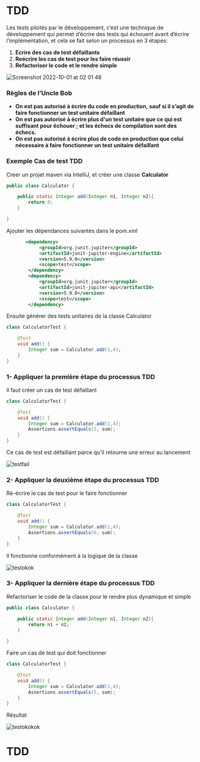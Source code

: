 # TDD

Les tests pilotés par le développement, c’est une technique de développement qui permet d’écrire des tests qui échouent avant d’écrire l’implémentation, et cela se fait selon un processus en 3 étapes:

1. **Ecrire des cas de test défaillants**
2. **Reécrire les cas de test pour les faire réussir**
3. **Refactoriser le code et le rendre simple**

![Screenshot 2022-10-01 at 02 01 48](https://user-images.githubusercontent.com/29838473/193370732-7f34ee49-374f-43eb-85b6-88fa7c0b2cda.png)


### Règles de l’Uncle Bob

- **On est pas autorisé à écrire du code en production, sauf si il s’agit de faire fonctionner un test unitaire défaillant**
- **On est pas autorisé à écrire plus d'un test unitaire que ce qui est suffisant pour échouer ; et les échecs de compilation sont des échecs.**
- **On est pas autorisé à écrire plus de code en production que celui nécessaire à faire fonctionner un test unitaire défaillant**

### Exemple Cas de test TDD

Creer un projet maven via IntelliJ, et créer une classe **Calculator**

```java
public class Calculator {

    public static Integer add(Integer n1, Integer n2){
        return 0;
    }

}
```

Ajouter les dépendances suivantes dans le pom.xml

```xml
       <dependency>
            <groupId>org.junit.jupiter</groupId>
            <artifactId>junit-jupiter-engine</artifactId>
            <version>5.9.0</version>
            <scope>test</scope>
        </dependency>
        <dependency>
            <groupId>org.junit.jupiter</groupId>
            <artifactId>junit-jupiter-api</artifactId>
            <version>5.9.0</version>
            <scope>test</scope>
        </dependency>
```

Ensuite générer des tests unitaires de la classe Calculator

```java
class CalculatorTest {

    @Test
    void add() {
        Integer sum = Calculator.add(1,4);
    }
}
```

### 1- Appliquer la première étape du processus TDD

Il faut créer un cas de test défaillant

```java
class CalculatorTest {

    @Test
    void add() {
        Integer sum = Calculator.add(1,4);
        Assertions.assertEquals(1, sum);
    }
}
```

Ce cas de test est défaillant parce qu’il retourne une erreur au lancement

![testfail](https://user-images.githubusercontent.com/29838473/193371273-36fa9817-95b1-4186-a230-1042b0737bda.png)


### 2- Appliquer la deuxième étape du processus TDD

Ré-écrire le cas de test pour le faire fonctionner

```java
class CalculatorTest {

    @Test
    void add() {
        Integer sum = Calculator.add(1,4);
        Assertions.assertEquals(0, sum);
    }
}
```

Il fonctionne conformément à la logique de la classe

![testokok](https://user-images.githubusercontent.com/29838473/193371521-51c6e0b6-c252-4b38-9f5a-fe3e81d050bb.png)


### 3- Appliquer la dernière étape du processus TDD

Refactoriser le code de la classe pour le rendre plus dynamique et simple

```java
public class Calculator {

    public static Integer add(Integer n1, Integer n2){
        return n1 + n2;
    }

}
```

Faire un cas de test qui doit fonctionner

```java
class CalculatorTest {

    @Test
    void add() {
        Integer sum = Calculator.add(1,4);
        Assertions.assertEquals(5, sum);
    }
}
```

Résultat

![testokokok](https://user-images.githubusercontent.com/29838473/193372243-6ca7e663-ceab-4671-8ef8-8cc0cfdc9eb8.png)

# TDD
